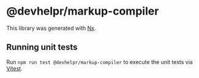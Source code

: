 # @devhelpr/markup-compiler

This library was generated with [Nx](https://nx.dev).

## Running unit tests

Run `npm run test @devhelpr/markup-compiler` to execute the unit tests via [Vitest](https://vitest.dev/).
